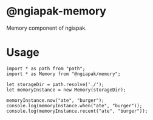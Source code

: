 @ngiapak-memory
===============

Memory component of ngiapak.

Usage
=====

```
import * as path from "path";
import * as Memory from "@ngiapak/memory";

let storageDir = path.resolve('./');
let memoryInstance = new Memory(storageDir);

memoryInstance.now("ate", "burger");
console.log(memoryInstance.when("ate", "burger"));
console.log(memoryInstance.recent("ate", "burger"));
```
